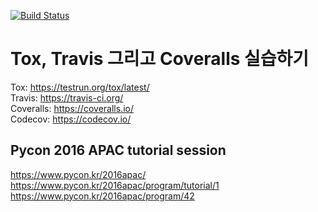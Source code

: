 [![Build Status](https://travis-ci.org/AstinCHOI/tox-test.svg?branch=master)](https://travis-ci.org/AstinCHOI/tox-test)  
  

# Tox, Travis 그리고 Coveralls 실습하기
Tox: https://testrun.org/tox/latest/  
Travis: https://travis-ci.org/  
Coveralls: https://coveralls.io/  
Codecov: https://codecov.io/  
  
  
## Pycon 2016 APAC tutorial session  
https://www.pycon.kr/2016apac/  
https://www.pycon.kr/2016apac/program/tutorial/1
https://www.pycon.kr/2016apac/program/42
  